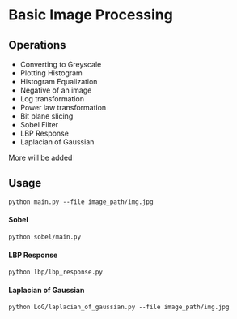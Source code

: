 # Basic Image Processing

## Operations
* Converting to Greyscale
* Plotting Histogram
* Histogram Equalization
* Negative of an image
* Log transformation
* Power law transformation
* Bit plane slicing
* Sobel Filter
* LBP Response
* Laplacian of Gaussian

More will be added

## Usage
    python main.py --file image_path/img.jpg
     
#### Sobel

    python sobel/main.py

#### LBP Response
    
    python lbp/lbp_response.py
    
#### Laplacian of Gaussian

    python LoG/laplacian_of_gaussian.py --file image_path/img.jpg